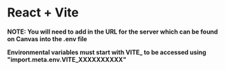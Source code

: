 # React + Vite

**NOTE: You will need to add in the URL for the server which can be found on Canvas into the .env file**

**Environmental variables must start with VITE_ to be accessed using "import.meta.env.VITE_XXXXXXXXXX"**




